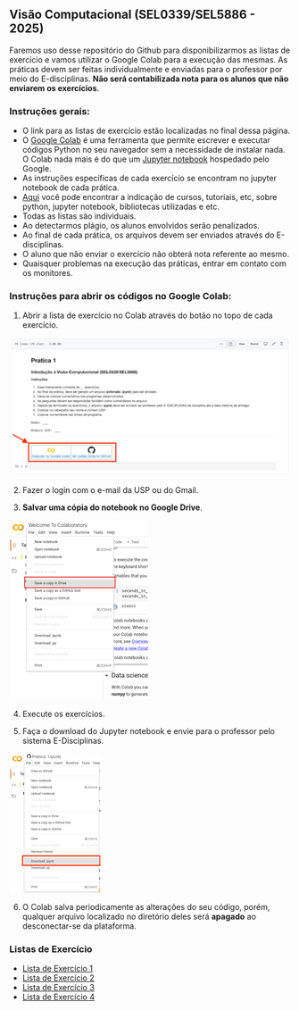 ## Visão Computacional (SEL0339/SEL5886 - 2025)
 
 Faremos uso desse repositório do Github para disponibilizarmos as listas de exercício e vamos utilizar o Google Colab para a execução das mesmas. As práticas devem ser feitas individualmente e enviadas para o professor por meio do E-disciplinas. **Não será contabilizada nota para os alunos que não enviarem os exercícios**. 

### Instruções gerais:

 - O link para as listas de exercício estão localizadas no final dessa página.
 - O [Google Colab](https://colab.research.google.com/notebooks/intro.ipynb) é uma ferramenta que permite escrever e executar códigos Python no seu navegador sem a necessidade de instalar nada. O Colab nada mais é do que um [Jupyter notebook](https://jupyter.org) hospedado pelo Google.
 - As instruções específicas de cada exercício se encontram no jupyter notebook de cada prática.
 - [Aqui](/extra) você pode encontrar a indicação de cursos, tutoriais, etc, sobre python, jupyter notebook, bibliotecas utilizadas e etc.
 - Todas as listas são individuais.
 - Ao detectarmos plágio, os alunos envolvidos serão penalizados.
 - Ao final de cada prática, os arquivos devem ser enviados através do E-disciplinas.
 - O aluno que não enviar o exercício não obterá nota referente ao mesmo.
 - Quaisquer problemas na execução das práticas, entrar em contato com os monitores.
 
### Instruções para abrir os códigos no Google Colab:
 
1. Abrir a lista de exercício no Colab através do botão no topo de cada exercício.  

![](imagens/readme/Execute_Colab.png)

2.  Fazer o login com o e-mail da USP ou do Gmail.

3.  **Salvar uma cópia do notebook no Google Drive**. 

![](imagens/readme/Save_GDrive.png)

4. Execute os exercícios.

5. Faça o download do Jupyter notebook e envie para o professor pelo sistema E-Disciplinas.

![](imagens/readme/Download.png)

6. O Colab salva periodicamente as alterações do seu código, porém, qualquer arquivo localizado no diretório deles será **apagado** ao desconectar-se da plataforma.

### Listas de Exercício

 - [Lista de Exercício 1](praticas/Lista_de_Exercicio_1.ipynb)
 - [Lista de Exercício 2](praticas/Lista_de_Exercicio_2.ipynb)
 - [Lista de Exercício 3](praticas/Lista_de_Exercicio_3.ipynb)
 - [Lista de Exercício 4](praticas/Lista_de_Exercicio_4.ipynb)
